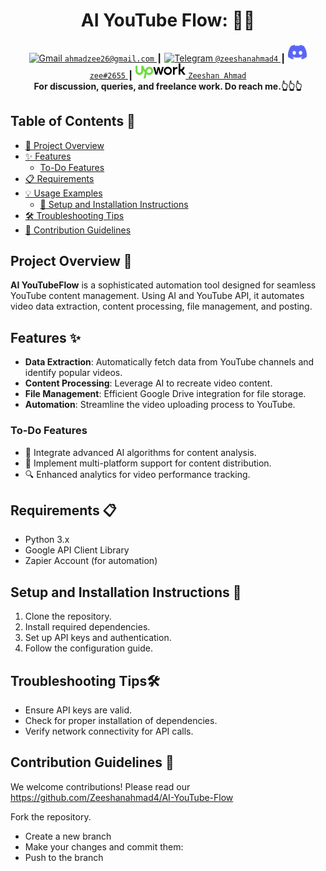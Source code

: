 <h1 align="center">AI YouTube Flow: 🤖🎥</h1>

<div align="center">
  <a href="https://mail.google.com/mail/u/?authuser=ahmadzee26@gmail.com">
    <img alt="Gmail" width="30px" src="https://edent.github.io/SuperTinyIcons/images/svg/gmail.svg" />
    <code>ahmadzee26@gmail.com</code>
  </a>
  <span> ┃ </span>
  
  <a href="https://t.me/zeeshanahmad4">
    <img alt="Telegram" width="30px" src="https://edent.github.io/SuperTinyIcons/images/svg/telegram.svg" />
    <code>@zeeshanahmad4</code>
  </a>
  <span> ┃ </span>
  
  <a href="https://discord.com">
    <img alt="Discord" width="30px" src="https://github.com/Zeeshanahmad4/RealEstateMate-WhatsApp-Group-Management-Bot/blob/main/discord-icon-svgrepo-com.svg" />
    <code>zee#2655</code>
  </a>
  <span> ┃ </span>
  
  <a href="https://www.upwork.com/freelancers/zeeshanahmad291">
    <img alt="Upwork" width="80px" src="https://github.com/Zeeshanahmad4/Zeeshanahmad4/blob/main/upwork.svg" />
    <code>Zeeshan Ahmad</code>
  </a>
  
  <br />
  <strong>For discussion, queries, and freelance work. Do reach me.👆👆👆</strong>
</div>

## Table of Contents 📖

- [📙 Project Overview](#project-overview-)
- [✨ Features](#features-)
   - [ To-Do Features](#to-do-features-)
- [📋 Requirements](#requirements-)
- [💡 Usage Examples](#usage-examples-)
   - [🚀 Setup and Installation Instructions](#setup-and-installation-instructions-)
- [🛠️ Troubleshooting Tips](#troubleshooting-tips-)
- [🤝 Contribution Guidelines](#contribution-guidelines-)


## Project Overview 📙
**AI YouTubeFlow** is a sophisticated automation tool designed for seamless YouTube content management. Using AI and YouTube API, it automates video data extraction, content processing, file management, and posting.

## Features ✨
- **Data Extraction**: Automatically fetch data from YouTube channels and identify popular videos.
- **Content Processing**: Leverage AI to recreate video content.
- **File Management**: Efficient Google Drive integration for file storage.
- **Automation**: Streamline the video uploading process to YouTube.

### To-Do Features
- 🌟 Integrate advanced AI algorithms for content analysis.
- 🚀 Implement multi-platform support for content distribution.
- 🔍 Enhanced analytics for video performance tracking.

## Requirements 📋
- Python 3.x
- Google API Client Library
- Zapier Account (for automation)

## Setup and Installation Instructions 🚀
1. Clone the repository.
2. Install required dependencies.
3. Set up API keys and authentication.
4. Follow the configuration guide.


## Troubleshooting Tips🛠️
- Ensure API keys are valid.
- Check for proper installation of dependencies.
- Verify network connectivity for API calls.

## Contribution Guidelines 🤝
We welcome contributions! Please read our https://github.com/Zeeshanahmad4/AI-YouTube-Flow

Fork the repository.

- Create a new branch
- Make your changes and commit them:
- Push to the branch
